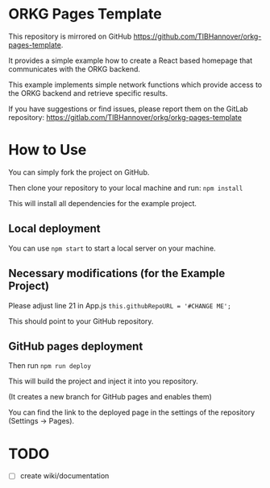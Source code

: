 # ORKG Pages Template
This repository is mirrored on GitHub https://github.com/TIBHannover/orkg-pages-template. 


It provides a simple example how to create a React based homepage that communicates with the ORKG backend. 

This example implements simple network functions which provide access to the ORKG backend and retrieve specific results.

If you have suggestions or find issues, please report them on the GitLab repository: https://gitlab.com/TIBHannover/orkg/orkg-pages-template


# How to Use
You can simply fork the project on GitHub.

Then clone your repository to your local machine and run: `npm install`

This will install all dependencies for the example project. 

## Local deployment
You can use `npm start` to start a local server on your machine.

## Necessary modifications (for the Example Project)
Please adjust line 21 in App.js
`this.githubRepoURL = '#CHANGE ME';`

This should point to your GitHub repository.


## GitHub pages deployment

Then run `npm run deploy`

This will build the project and inject it into you repository. 

(It creates a new branch for GitHub pages and enables them)

You can find the link to the deployed page in the settings of the repository (Settings -> Pages). 





# TODO 
- [ ] create wiki/documentation 
